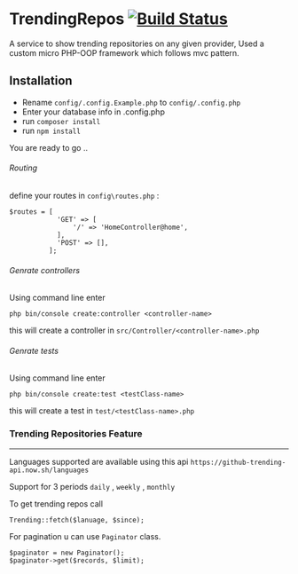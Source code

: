 # TrendingRepos [![Build Status](https://travis-ci.org/MagedAhmad/TrendingRepos.svg?branch=master)](https://travis-ci.org/MagedAhmad/TrendingRepos)
A service to show trending repositories on any given provider, Used a custom micro PHP-OOP framework which follows mvc pattern. 

## Installation

* Rename `config/.config.Example.php` to `config/.config.php`
* Enter your database info in .config.php
* run `composer install`
* run `npm install`

You are ready to go ..

###### Routing 
define your routes in ``config\routes.php`` :
``````
$routes = [
            'GET' => [
                '/' => 'HomeController@home',
            ],
            'POST' => [],
          ];
``````
 
###### Genrate controllers 

Using command line enter 
````
php bin/console create:controller <controller-name>
````

this will create a controller in ``src/Controller/<controller-name>.php``

###### Genrate tests 

Using command line enter 
````
php bin/console create:test <testClass-name>
````

this will create a test in ``test/<testClass-name>.php``


### Trending Repositories Feature

---

Languages supported are available using this api 
`https://github-trending-api.now.sh/languages`

Support for 3 periods  `daily` , `weekly` , `monthly`

To get trending repos call
````
Trending::fetch($lanuage, $since);
````
For pagination u can use `Paginator` class.
``` 
$paginator = new Paginator();
$paginator->get($records, $limit);
```
